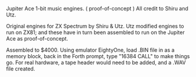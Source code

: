 
Jupiter Ace 1-bit music engines. ( proof-of-concept )
All credit to Shiru and Utz.

Original engines for ZX Spectrum by Shiru & Utz.
Utz modified engines to run on ZX81; and these have in turn been assembled to run on the Jupiter Ace as proof-of-concept.

Assembled to $4000. Using emulator EightyOne, load .BIN file in as a memory block, back in the Forth prompt, type "16384 CALL" to make things go.
For real hardware, a tape header would need to be added, and a .WAV file created.
